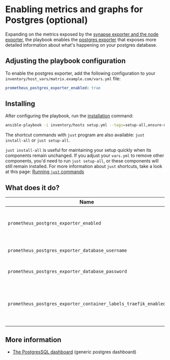 # Enabling metrics and graphs for Postgres (optional)

Expanding on the metrics exposed by the [synapse exporter and the node exporter](configuring-playbook-prometheus-grafana.md), the playbook enables the [postgres exporter](https://github.com/prometheus-community/postgres_exporter) that exposes more detailed information about what's happening on your postgres database.

## Adjusting the playbook configuration

To enable the postgres exporter, add the following configuration to your `inventory/host_vars/matrix.example.com/vars.yml` file:

```yaml
prometheus_postgres_exporter_enabled: true
```

## Installing

After configuring the playbook, run the [installation](installing.md) command:

<!-- NOTE: let this conservative command run (instead of install-all) to make it clear that failure of the command means something is clearly broken. -->
```sh
ansible-playbook -i inventory/hosts setup.yml --tags=setup-all,ensure-matrix-users-created,start
```

The shortcut commands with `just` program are also available: `just install-all` or `just setup-all`.

`just install-all` is useful for maintaining your setup quickly when its components remain unchanged. If you adjust your `vars.yml` to remove other components, you'd need to run `just setup-all`, or these components will still remain installed. For more information about `just` shortcuts, take a look at this page: [Running `just` commands](just.md)

## What does it do?

Name | Description
-----|----------
`prometheus_postgres_exporter_enabled`|Enable the postgres prometheus exporter. This sets up the docker container, connects it to the database and adds a 'job' to the prometheus config which tells prometheus about this new exporter. The default is 'false'
`prometheus_postgres_exporter_database_username`| The 'username' for the user that the exporter uses to connect to the database. The default is 'matrix_prometheus_postgres_exporter'
`prometheus_postgres_exporter_database_password`| The 'password' for the user that the exporter uses to connect to the database. By default, this is auto-generated by the playbook
`prometheus_postgres_exporter_container_labels_traefik_enabled`|If set to `true`, exposes the Postgres exporter metrics on `https://matrix.example.com/metrics/postgres-exporter` for usage with an [external Prometheus server](configuring-playbook-prometheus-grafana.md#collecting-metrics-to-an-external-prometheus-server). To password-protect the metrics, see `matrix_metrics_exposure_http_basic_auth_users` on that other documentation page.


## More information

- [The PostgresSQL dashboard](https://grafana.com/grafana/dashboards/9628) (generic postgres dashboard)
